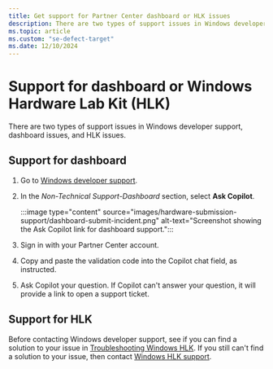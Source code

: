 ```yaml
---
title: Get support for Partner Center dashboard or HLK issues
description: There are two types of support issues in Windows developer support, dashboard issues, and HLK issues.
ms.topic: article
ms.custom: "se-defect-target"
ms.date: 12/10/2024
---
```


# Support for dashboard or Windows Hardware Lab Kit (HLK)

There are two types of support issues in Windows developer support, dashboard issues, and HLK issues.

## Support for dashboard

1. Go to [Windows developer support](https://developer.microsoft.com/windows/support/?tabs=Contact-us).
1. In the *Non-Technical Support-Dashboard* section, select **Ask Copilot**.

    :::image type="content" source="images/hardware-submission-support/dashboard-submit-incident.png" alt-text="Screenshot showing the Ask Copilot link for dashboard support.":::

1. Sign in with your Partner Center account.
1. Copy and paste the validation code into the Copilot chat field, as instructed.
1. Ask Copilot your question. If Copilot can't answer your question, it will provide a link to open a support ticket.

## Support for HLK

Before contacting Windows developer support, see if you can find a solution to your issue in [Troubleshooting Windows HLK](/windows-hardware/test/hlk/user/troubleshooting-windows-hlk). If you still can't find a solution to your issue, then contact [Windows HLK support](/windows-hardware/test/hlk/user/windows-hlk-support).
